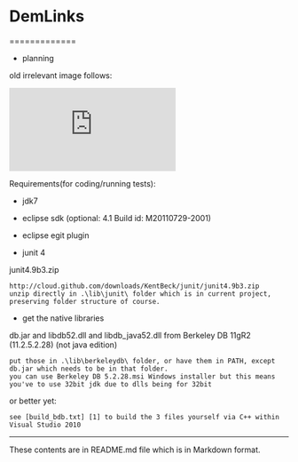 # DemLinks
=============

- planning

old irrelevant image follows:

![oldimg](http://sourceforge.net/dbimage.php?id=85462 "very old image from cvs/svn rev. 102")


Requirements(for coding/running tests):

* jdk7

* eclipse sdk (optional: 4.1 Build id: M20110729-2001)

* eclipse egit plugin

* junit 4

junit4.9b3.zip

	http://cloud.github.com/downloads/KentBeck/junit/junit4.9b3.zip
	unzip directly in .\lib\junit\ folder which is in current project, preserving folder structure of course.

* get the native libraries

db.jar and libdb52.dll and libdb_java52.dll from Berkeley DB 11gR2 (11.2.5.2.28) (not java edition)

	put those in .\lib\berkeleydb\ folder, or have them in PATH, except db.jar which needs to be in that folder.
	you can use Berkeley DB 5.2.28.msi Windows installer but this means you've to use 32bit jdk due to dlls being for 32bit
or better yet:

	see [build_bdb.txt] [1] to build the 3 files yourself via C++ within Visual Studio 2010

[1]: https://github.com/DeMLinkS/demlinks/blob/master/build_bdb.txt   "how to build berkeleydb"
------------------

These contents are in README.md file which is in Markdown format.
